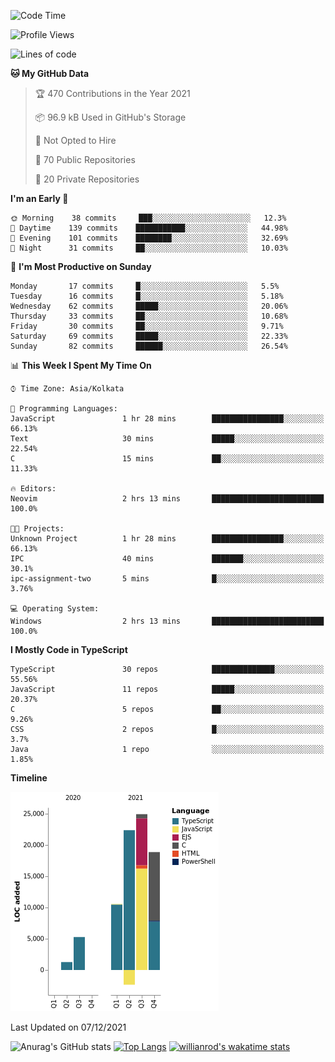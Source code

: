 <!--START_SECTION:waka-->
![Code Time](http://img.shields.io/badge/Code%20Time-90%20hrs%2033%20mins-blue)

![Profile Views](http://img.shields.io/badge/Profile%20Views-3-blue)

![Lines of code](https://img.shields.io/badge/From%20Hello%20World%20I%27ve%20Written-81%20Thousand%20lines%20of%20code-blue)

**🐱 My GitHub Data** 

> 🏆 470 Contributions in the Year 2021
 > 
> 📦 96.9 kB Used in GitHub's Storage 
 > 
> 🚫 Not Opted to Hire
 > 
> 📜 70 Public Repositories 
 > 
> 🔑 20 Private Repositories  
 > 
**I'm an Early 🐤** 

```text
🌞 Morning    38 commits     ███░░░░░░░░░░░░░░░░░░░░░░   12.3% 
🌆 Daytime    139 commits    ███████████░░░░░░░░░░░░░░   44.98% 
🌃 Evening    101 commits    ████████░░░░░░░░░░░░░░░░░   32.69% 
🌙 Night      31 commits     ██░░░░░░░░░░░░░░░░░░░░░░░   10.03%

```
📅 **I'm Most Productive on Sunday** 

```text
Monday       17 commits     █░░░░░░░░░░░░░░░░░░░░░░░░   5.5% 
Tuesday      16 commits     █░░░░░░░░░░░░░░░░░░░░░░░░   5.18% 
Wednesday    62 commits     █████░░░░░░░░░░░░░░░░░░░░   20.06% 
Thursday     33 commits     ██░░░░░░░░░░░░░░░░░░░░░░░   10.68% 
Friday       30 commits     ██░░░░░░░░░░░░░░░░░░░░░░░   9.71% 
Saturday     69 commits     █████░░░░░░░░░░░░░░░░░░░░   22.33% 
Sunday       82 commits     ██████░░░░░░░░░░░░░░░░░░░   26.54%

```


📊 **This Week I Spent My Time On** 

```text
⌚︎ Time Zone: Asia/Kolkata

💬 Programming Languages: 
JavaScript               1 hr 28 mins        ████████████████░░░░░░░░░   66.13% 
Text                     30 mins             █████░░░░░░░░░░░░░░░░░░░░   22.54% 
C                        15 mins             ██░░░░░░░░░░░░░░░░░░░░░░░   11.33%

🔥 Editors: 
Neovim                   2 hrs 13 mins       █████████████████████████   100.0%

🐱‍💻 Projects: 
Unknown Project          1 hr 28 mins        ████████████████░░░░░░░░░   66.13% 
IPC                      40 mins             ███████░░░░░░░░░░░░░░░░░░   30.1% 
ipc-assignment-two       5 mins              █░░░░░░░░░░░░░░░░░░░░░░░░   3.76%

💻 Operating System: 
Windows                  2 hrs 13 mins       █████████████████████████   100.0%

```

**I Mostly Code in TypeScript** 

```text
TypeScript               30 repos            ██████████████░░░░░░░░░░░   55.56% 
JavaScript               11 repos            █████░░░░░░░░░░░░░░░░░░░░   20.37% 
C                        5 repos             ██░░░░░░░░░░░░░░░░░░░░░░░   9.26% 
CSS                      2 repos             █░░░░░░░░░░░░░░░░░░░░░░░░   3.7% 
Java                     1 repo              ░░░░░░░░░░░░░░░░░░░░░░░░░   1.85%

```


**Timeline**

![Chart not found](https://raw.githubusercontent.com/wise-introvert/wise-introvert/master/charts/bar_graph.png) 


 Last Updated on 07/12/2021
<!--END_SECTION:waka-->

![Anurag's GitHub stats](https://github-readme-stats.vercel.app/api?username=wise-introvert&count_private=true&show_icons=true)
[![Top Langs](https://github-readme-stats.vercel.app/api/top-langs/?username=wise-introvert&langs_count=10)](https://github.com/anuraghazra/github-readme-stats)
[![willianrod's wakatime stats](https://github-readme-stats.vercel.app/api/wakatime?username=wiseintrovert)](https://github.com/anuraghazra/github-readme-stats)
